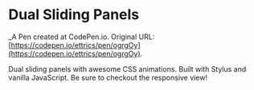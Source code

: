 # Dual Sliding Panels
 _A Pen created at CodePen.io. Original URL: [https://codepen.io/ettrics/pen/ogrgOy](https://codepen.io/ettrics/pen/ogrgOy).

 Dual sliding panels with awesome CSS animations. Built with Stylus and vanilla JavaScript. Be sure to checkout the responsive view!